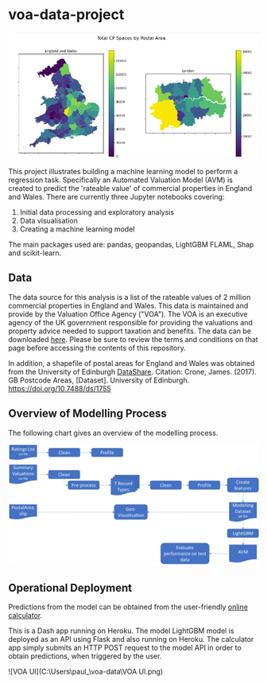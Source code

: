 # voa-data-project



![](CPSpaces.png)

This project illustrates building a machine learning model to perform a regression task.  Specifically an Automated Valuation Model (AVM) is created to predict the 'rateable value' of commercial properties in England and Wales.  There are currently three Jupyter notebooks covering:

1. Initial data processing and exploratory analysis
2. Data visualisation
3. Creating a machine learning model

The main packages used are: pandas, geopandas, LightGBM FLAML, Shap and scikit-learn.

## Data

The data source for this analysis is a list of the rateable values of 2 million commercial properties in England and Wales.  This data is maintained and provide by the Valuation Office Agency ("VOA").  The VOA is an executive agency of the UK government responsible for providing the valuations and property advice needed to support taxation and benefits.  The data can be downloaded [here](https://voaratinglists.blob.core.windows.net/html/rlidata.htm).  Please be sure to review the terms and conditions on that page before accessing the contents of this repository.

In addition, a shapefile of postal areas for England and Wales was obtained from the University of Edinburgh [DataShare](https://datashare.ed.ac.uk/handle/10283/2405).  Citation:  Crone, James. (2017). GB Postcode Areas, [Dataset]. University of Edinburgh. https://doi.org/10.7488/ds/1755



## Overview of Modelling Process

The following chart gives an overview of the modelling process.



![](processflow.png)



## Operational Deployment

Predictions from the model can be obtained from the user-friendly [online calculator](https://voa-ui-app.herokuapp.com/).  

This is a Dash app running on Heroku.  The model LightGBM model is deployed as an API using Flask and also running on Heroku.  The calculator app simply submits an HTTP POST request to the model API in order to obtain predictions, when triggered by the user.

![VOA UI](C:\Users\paul_\voa-data\VOA UI.png)
